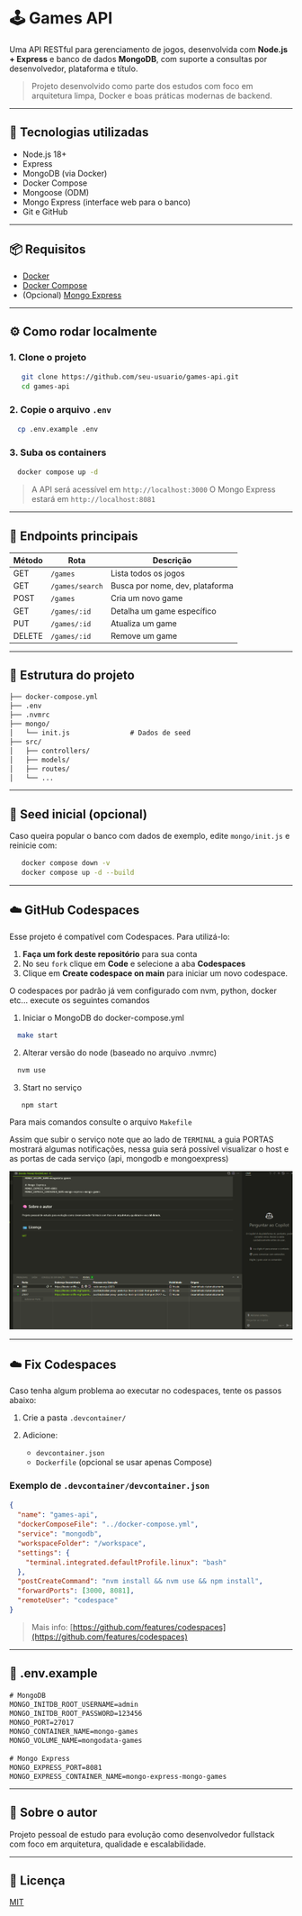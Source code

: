 # 🕹️ Games API

Uma API RESTful para gerenciamento de jogos, desenvolvida com **Node.js + Express** e banco de dados **MongoDB**, com suporte a consultas por desenvolvedor, plataforma e título.

> Projeto desenvolvido como parte dos estudos com foco em arquitetura limpa, Docker e boas práticas modernas de backend.

---

## 🚀 Tecnologias utilizadas

* Node.js 18+
* Express
* MongoDB (via Docker)
* Docker Compose
* Mongoose (ODM)
* Mongo Express (interface web para o banco)
* Git e GitHub

---

## 📦 Requisitos

* [Docker](https://www.docker.com/)
* [Docker Compose](https://docs.docker.com/compose/)
* (Opcional) [Mongo Express](https://hub.docker.com/_/mongo-express)

---

## ⚙️ Como rodar localmente

### 1. Clone o projeto

```bash
   git clone https://github.com/seu-usuario/games-api.git
   cd games-api
```

### 2. Copie o arquivo `.env`

```bash
  cp .env.example .env
```

### 3. Suba os containers

```bash
  docker compose up -d
```

> A API será acessível em `http://localhost:3000`
> O Mongo Express estará em `http://localhost:8081`

---

## 🧪 Endpoints principais

| Método | Rota            | Descrição                       |
| ------ | --------------- | ------------------------------- |
| GET    | `/games`        | Lista todos os jogos            |
| GET    | `/games/search` | Busca por nome, dev, plataforma |
| POST   | `/games`        | Cria um novo game               |
| GET    | `/games/:id`    | Detalha um game específico      |
| PUT    | `/games/:id`    | Atualiza um game                |
| DELETE | `/games/:id`    | Remove um game                  |

---

## 📂 Estrutura do projeto

```
├── docker-compose.yml
├── .env
├── .nvmrc
├── mongo/
│   └── init.js               # Dados de seed
├── src/
│   ├── controllers/
│   ├── models/
│   ├── routes/
│   └── ...
```

---

## 💾 Seed inicial (opcional)

Caso queira popular o banco com dados de exemplo, edite `mongo/init.js` e reinicie com:

```bash
   docker compose down -v
   docker compose up -d --build
```

---

## ☁️ GitHub Codespaces

Esse projeto é compatível com Codespaces. Para utilizá-lo:
1. **Faça um fork deste repositório** para sua conta
2. No seu `fork` clique em **Code** e selecione a aba **Codespaces**
3. Clique em **Create codespace on main** para iniciar um novo codespace.

O codespaces por padrão já vem configurado com nvm, python, docker etc... 
execute os seguintes comandos 
1. Iniciar o MongoDB do docker-compose.yml
```bash
  make start 
```

2. Alterar versão do node (baseado no arquivo .nvmrc)
```bash
  nvm use 
```

3. Start no serviço

```bash
   npm start
```
Para mais comandos consulte o arquivo `Makefile`

Assim que subir o serviço note que ao lado de `TERMINAL` a guia PORTAS mostrará algumas notificações,
nessa guia será possível visualizar o host e as portas de cada serviço (api, mongodb e mongoexpress)

![alt text](example.png)

---
## ☁️ Fix Codespaces
Caso tenha algum problema ao executar no codespaces, tente os passos abaixo:

1. Crie a pasta `.devcontainer/`
2. Adicione:

    * `devcontainer.json`
    * `Dockerfile` (opcional se usar apenas Compose)

### Exemplo de `.devcontainer/devcontainer.json`

```json
{
  "name": "games-api",
  "dockerComposeFile": "../docker-compose.yml",
  "service": "mongodb",
  "workspaceFolder": "/workspace",
  "settings": {
    "terminal.integrated.defaultProfile.linux": "bash"
  },
  "postCreateCommand": "nvm install && nvm use && npm install",
  "forwardPorts": [3000, 8081],
  "remoteUser": "codespace"
}
```

> Mais info: [https://github.com/features/codespaces](https://github.com/features/codespaces)

---

## 📄 .env.example

```env
# MongoDB
MONGO_INITDB_ROOT_USERNAME=admin
MONGO_INITDB_ROOT_PASSWORD=123456
MONGO_PORT=27017
MONGO_CONTAINER_NAME=mongo-games
MONGO_VOLUME_NAME=mongodata-games

# Mongo Express
MONGO_EXPRESS_PORT=8081
MONGO_EXPRESS_CONTAINER_NAME=mongo-express-mongo-games
```

---

## 🧠 Sobre o autor

Projeto pessoal de estudo para evolução como desenvolvedor fullstack com foco em arquitetura, qualidade e escalabilidade.

---

## 🪪 Licença

[MIT](LICENSE)
